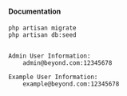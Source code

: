 #### Documentation

    php artisan migrate
    php artisan db:seed


    Admin User Information:
        admin@beyond.com:12345678

    Example User Information:
        example@beyond.com:12345678
